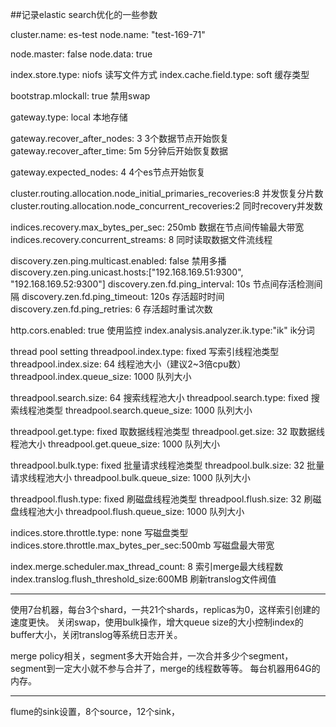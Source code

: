 ##记录elastic search优化的一些参数

cluster.name: es-test
node.name: "test-169-71"
 
node.master: false
node.data: true
 
index.store.type: niofs                                    读写文件方式
index.cache.field.type: soft                             缓存类型
 
bootstrap.mlockall: true                                 禁用swap
 
gateway.type: local                                        本地存储
 
gateway.recover_after_nodes: 3                           3个数据节点开始恢复
gateway.recover_after_time: 5m                          5分钟后开始恢复数据
 
gateway.expected_nodes: 4                                 4个es节点开始恢复
 
cluster.routing.allocation.node_initial_primaries_recoveries:8               并发恢复分片数
cluster.routing.allocation.node_concurrent_recoveries:2                        同时recovery并发数
 
indices.recovery.max_bytes_per_sec: 250mb                                    数据在节点间传输最大带宽
indices.recovery.concurrent_streams: 8                                         同时读取数据文件流线程
 
discovery.zen.ping.multicast.enabled: false                                        禁用多播
discovery.zen.ping.unicast.hosts:["192.168.169.51:9300", "192.168.169.52:9300"]
discovery.zen.fd.ping_interval: 10s                                             节点间存活检测间隔
discovery.zen.fd.ping_timeout: 120s                                               存活超时时间
discovery.zen.fd.ping_retries: 6                                                  存活超时重试次数
 
http.cors.enabled: true                                                           使用监控
index.analysis.analyzer.ik.type:"ik"                                               ik分词
 

thread pool setting
threadpool.index.type: fixed                                      写索引线程池类型
threadpool.index.size: 64                                       线程池大小（建议2~3倍cpu数）
threadpool.index.queue_size: 1000                                队列大小
 
threadpool.search.size: 64                                      搜索线程池大小
threadpool.search.type: fixed                                     搜索线程池类型
threadpool.search.queue_size: 1000                                队列大小
 
threadpool.get.type: fixed                                      取数据线程池类型
threadpool.get.size: 32                                          取数据线程池大小
threadpool.get.queue_size: 1000                                 队列大小
 
threadpool.bulk.type: fixed                                        批量请求线程池类型
threadpool.bulk.size: 32                                        批量请求线程池大小
threadpool.bulk.queue_size: 1000                                   队列大小
 
threadpool.flush.type: fixed                                       刷磁盘线程池类型
threadpool.flush.size: 32                                       刷磁盘线程池大小
threadpool.flush.queue_size: 1000                                  队列大小

indices.store.throttle.type: none                               写磁盘类型
indices.store.throttle.max_bytes_per_sec:500mb                    写磁盘最大带宽
 
index.merge.scheduler.max_thread_count: 8                       索引merge最大线程数
index.translog.flush_threshold_size:600MB                       刷新translog文件阀值

---

使用7台机器，每台3个shard，一共21个shards，replicas为0，这样索引创建的速度更快。
关闭swap，使用bulk操作，增大queue size的大小控制index的buffer大小，关闭translog等系统日志开关。

merge policy相关，segment多大开始合并，一次合并多少个segment，segment到一定大小就不参与合并了，merge的线程数等等。
每台机器用64G的内存。

---
flume的sink设置，8个source，12个sink，